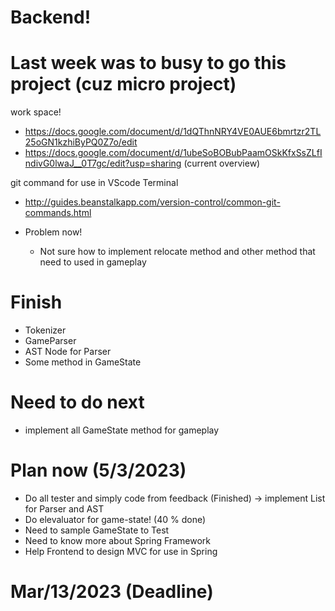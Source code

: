 # Backend!

# Last week was to busy to go this project (cuz micro project)

work space!
 - https://docs.google.com/document/d/1dQThnNRY4VE0AUE6bmrtzr2TL25oGN1kzhiByPQ0Z7o/edit
 - https://docs.google.com/document/d/1ubeSoBOBubPaamOSkKfxSsZLfIndivG0lwaJ__0T7gc/edit?usp=sharing (current overview)

 git command for use in VScode Terminal
  - http://guides.beanstalkapp.com/version-control/common-git-commands.html

 - Problem now!
   - Not sure how to implement relocate method and other method that need to used in gameplay

 # Finish
   - Tokenizer
   - GameParser
   - AST Node for Parser
   - Some method in GameState

 # Need to do next
   - implement all GameState method for gameplay
   
 # Plan now (5/3/2023)
   - Do all tester and simply code from feedback (Finished) -> implement List for Parser and AST
   - Do elevaluator for game-state! (40 % done)
   - Need to sample GameState to Test
   - Need to know more about Spring Framework
   - Help Frontend to design MVC for use in Spring
   
 # Mar/13/2023 (Deadline)
